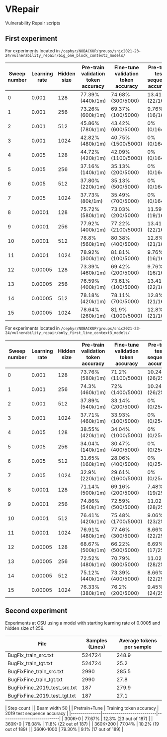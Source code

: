 # VRepair
Vulnerability Repair scripts

## First experiment

For experiments located in `/cephyr/NOBACKUP/groups/snic2021-23-24/vulnerability_repair/big_one_block_context3_models/`

| Sweep number | Learning rate | Hidden size | Pre-train validation token accuracy | Fine-tune validation token accuracy | Pre-train test sequence accuracy | Fine-tune test sequence accuracy |
|--------------|---------------|-------------|-------------------------------------|-------------------------------------|----------------------------------|----------------------------------|
| 0            | 0.001         | 128         | 77.39% (440k/1m)                    | 74.68% (300/5000)                   | 13.41% (22/164)                  | 12.8% (21/164)                   |
| 1            | 0.001         | 256         | 73.26% (600k/1m)                    | 69.37% (100/5000)                   | 9.76% (16/164)                   | 9.76% (16/164)                   |
| 2            | 0.001         | 512         | 45.86% (780k/1m)                    | 43.42% (600/5000)                   | 0% (0/164)                       | 0% (0/164)                       |
| 3            | 0.001         | 1024        | 42.82% (480k/1m)                    | 40.75% (1500/5000)                  | 0% (0/164)                       | 0% (0/164)                       |
| 4            | 0.005         | 128         | 44.72% (420k/1m)                    | 42.09% (1100/5000)                  | 0% (0/164)                       | 0% (0/164)                       |
| 5            | 0.005         | 256         | 37.16% (140k/1m)                    | 35.13% (200/5000)                   | 0% (0/164)                       | 0% (0/164)                       |
| 6            | 0.005         | 512         | 37.80% (220k/1m)                    | 35.13% (500/5000)                   | 0% (0/164)                       | 0% (0/164)                       |
| 7            | 0.005         | 1024        | 37.73% (80k/1m)                     | 35.49% (700/5000)                   | 0% (0/164)                       | 0% (0/164)                       |
| 8            | 0.0001        | 128         | 75.72% (580k/1m)                    | 73.03% (200/5000)                   | 11.59% (19/164)                  | 11.59% (19/164)                  |
| 9            | 0.0001        | 256         | 77.92% (400k/1m)                    | 77.22% (2100/5000)                  | 13.41% (22/164)                  | 12.2% (20/164)                   |
| 10           | 0.0001        | 512         | 78.8% (560k/1m)                     | 80.38% (400/5000)                   | 12.8% (21/164)                   | 12.8% (21/164)                   |
| 11           | 0.0001        | 1024        | 78.92% (300k/1m)                    | 81.81% (100/5000)                   | 9.76% (16/164)                   | 10.37% (17/164)                  |
| 12           | 0.00005       | 128         | 73.39% (460k/1m)                    | 69.42% (200/5000)                   | 9.76% (16/164)                   | 9.76% (16/164)                   |
| 13           | 0.00005       | 256         | 76.59% (400k/1m)                    | 73.61% (100/5000)                   | 13.41% (22/164)                  | 13.41% (22/164)                  |
| 14           | 0.00005       | 512         | 78.18% (420k/1m)                    | 78.11% (700/5000)                   | 12.8% (21/164)                   | 12.8% (21/164)                   |
| 15           | 0.00005       | 1024        | 78.64% (260k/1m)                    | 81.9% (1000/5000)                   | 12.8% (21/164)                   | 12.8% (21/164)                   |

For experiments located in `/cephyr/NOBACKUP/groups/snic2021-23-24/vulnerability_repair/only_first_line_context3_models/`

| Sweep number | Learning rate | Hidden size | Pre-train validation token accuracy | Fine-tune validation token accuracy | Pre-train test sequence accuracy | Fine-tune test sequence accuracy |
|--------------|---------------|-------------|-------------------------------------|-------------------------------------|----------------------------------|----------------------------------|
| 0            | 0.001         | 128         | 73.76% (580k/1m)                    | 71.2% (1100/5000)                   | 10.24% (26/254)                  | 9.84% (25/254)                   |
| 1            | 0.001         | 256         | 74.3% (460k/1m)                     | 72% (1400/5000)                     | 10.24% (26/254)                  | 9.45% (24/254)                   |
| 2            | 0.001         | 512         | 37.89% (540k/1m)                    | 33.14% (200/5000)                   | 0% (0/254)                       | 0% (0/254)                       |
| 3            | 0.001         | 1024        | 37.71% (460k/1m)                    | 33.93% (100/5000)                   | 0% (0/254)                       | 0% (0/254)                       |
| 4            | 0.005         | 128         | 38.55% (420k/1m)                    | 34.04% (1000/5000)                  | 0% (0/254)                       | 0% (0/254)                       |
| 5            | 0.005         | 256         | 34.04% (140k/1m)                    | 30.47% (400/5000)                   | 0% (0/254)                       | 0% (0/254)                       |
| 6            | 0.005         | 512         | 31.65% (160k/1m)                    | 28.06% (400/5000)                   | 0% (0/254)                       | 0% (0/254)                       |
| 7            | 0.005         | 1024        | 32.9% (220k/1m)                     | 29.61% (1600/5000)                  | 0% (0/254)                       | 0% (0/254)                       |
| 8            | 0.0001        | 128         | 71.14% (500k/1m)                    | 69.16% (200/5000)                   | 7.48% (19/254)                   | 7.87% (20/254)                   |
| 9            | 0.0001        | 256         | 74.86% (540k/1m)                    | 72.59% (500/5000)                   | 11.02% (28/254)                  | 9.45% (24/254)                   |
| 10           | 0.0001        | 512         | 76.41% (420k/1m)                    | 75.48% (1700/5000)                  | 9.06% (23/254)                   | 9.06% (23/254)                   |
| 11           | 0.0001        | 1024        | 76.91% (480k/1m)                    | 77.46% (300/5000)                   | 8.66% (22/254)                   | 9.06% (23/254)                   |
| 12           | 0.00005       | 128         | 68.67% (500k/1m)                    | 66.22% (500/5000)                   | 6.69% (17/254)                   | 6.69% (17/254)                   |
| 13           | 0.00005       | 256         | 72.52% (480k/1m)                    | 70.79% (800/5000)                   | 11.02% (28/254)                  | 10.63% (27/254)                  |
| 14           | 0.00005       | 512         | 75.12% (440k/1m)                    | 73.39% (400/5000)                   | 8.66% (22/254)                   | 8.27% (21/254)                   |
| 15           | 0.00005       | 1024        | 76.33% (380k/1m)                    | 76.2% (200/5000)                    | 9.45% (24/254)                   | 9.06% (23/254)                   |

## Second experiment

Experiments at CSU using a model with starting learning rate of 0.0005 and hidden size of 256.

| File                         | Samples (Lines) | Average tokens per sample |
|------------------------------|-----------------|---------------------------|
| BugFix_train_src.txt         | 524724          | 248.9                     |
| BugFix_train_tgt.txt         | 524724          |  25.2                     |
| BugFixFine_train_src.txt     | 2990            | 285.5                     |
| BugFixFine_train_tgt.txt     | 2990            |  27.8                     |
| BugFixFine_2019_test_src.txt | 187             | 279.9                     |
| BugFixFine_2019_test_tgt.txt | 187             |  27.1                     |

| Step count    |                           | Beam width 50               |
| Pretrain+Tune | Training token accuracy   | 2019 test sequence accuracy |
|---------------|---------------------------|-----------------------------|
| 300K+0        |   77.67%                  | 12.3% (23 out of 187)      |
| 360K+0        |   78.08%                  | 11.8% (22 out of 187)      |
| 360K+200      |   77.04%                  | 10.2% (19 out of 189)      |
| 360K+1000     |   79.30%                  |  9.1% (17 out of 189)      |
